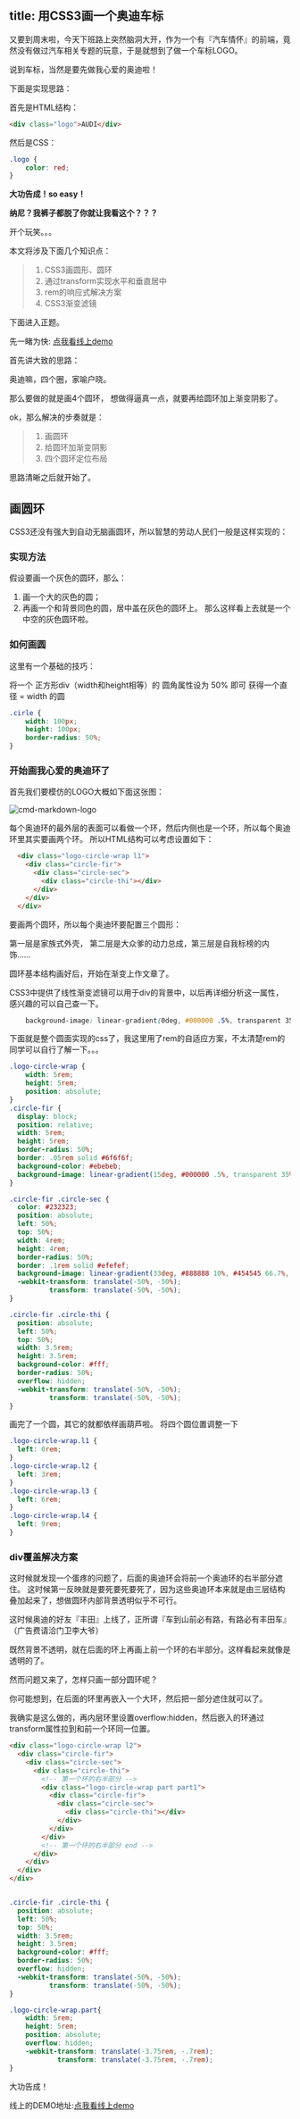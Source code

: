 title: 用CSS3画一个奥迪车标
---

又要到周末啦，今天下班路上突然脑洞大开，作为一个有『汽车情怀』的前端，竟然没有做过汽车相关专题的玩意，于是就想到了做一个车标LOGO。

说到车标，当然是要先做我心爱的奥迪啦！

下面是实现思路：

首先是HTML结构： 

```HTML
<div class="logo">AUDI</div>
```

然后是CSS：

```CSS
.logo {
	color: red;
}
```

**大功告成！so easy！**


**纳尼？我裤子都脱了你就让我看这个？？？**

开个玩笑。。。


本文将涉及下面几个知识点： 

> 1. CSS3画圆形、圆环
> 2. 通过transform实现水平和垂直居中
> 3. rem的响应式解决方案
> 4. CSS3渐变滤镜


下面进入正题。

先一睹为快: [点我看线上demo](http://shihuacivis.github.io/css3audi/)

首先讲大致的思路：

奥迪嘛，四个圈，家喻户晓。

那么要做的就是画4个圆环， 想做得逼真一点，就要再给圆环加上渐变阴影了。

ok，那么解决的步奏就是：

> 1. 画圆环
> 2. 给圆环加渐变阴影
> 3. 四个圆环定位布局

思路清晰之后就开始了。


## 画圆环

CSS3还没有强大到自动无脑画圆环，所以智慧的劳动人民们一般是这样实现的：

### 实现方法
假设要画一个灰色的圆环，那么：
1. 画一个大的灰色的圆；
2. 再画一个和背景同色的圆，居中盖在灰色的圆环上。
那么这样看上去就是一个中空的灰色圆环啦。

### 如何画圆
这里有一个基础的技巧： 

将一个 正方形div（width和height相等）的 圆角属性设为 50% 即可 获得一个直径 = width 的圆

```CSS
.cirle {
	width: 100px;
	height: 100px;
	border-radius: 50%;
}
```

### 开始画我心爱的奥迪环了

首先我们要模仿的LOGO大概如下面这张图：

![cmd-markdown-logo](/img/2015091101.jpg)

每个奥迪环的最外层的表面可以看做一个环，然后内侧也是一个环，所以每个奥迪环里其实要画两个环。
所以HTML结构可以考虑设置如下：

```HTML
  <div class="logo-circle-wrap l1">
    <div class="circle-fir">
      <div class="circle-sec">
        <div class="circle-thi"></div>
      </div>
    </div>
  </div>
```
要画两个圆环，所以每个奥迪环要配置三个圆形： 

第一层是家族式外壳， 第二层是大众爹的动力总成，第三层是自我标榜的内饰……

圆环基本结构画好后，开始在渐变上作文章了。

CSS3中提供了线性渐变滤镜可以用于div的背景中，以后再详细分析这一属性，感兴趣的可以自己查一下。

```CSS
	background-image: linear-gradient(0deg, #000000 .5%, transparent 35%);
```

下面就是整个圆面实现的css了，我这里用了rem的自适应方案，不太清楚rem的同学可以自行了解一下。。。
```CSS
.logo-circle-wrap {
    width: 5rem;
    height: 5rem;
    position: absolute;
}
.circle-fir {
  display: block;
  position: relative;
  width: 5rem;
  height: 5rem;
  border-radius: 50%;
  border: .05rem solid #6f6f6f;
  background-color: #ebebeb;
  background-image: linear-gradient(15deg, #000000 .5%, transparent 35%);
}

.circle-fir .circle-sec {
  color: #232323;
  position: absolute;
  left: 50%;
  top: 50%;
  width: 4rem;
  height: 4rem;
  border-radius: 50%;
  border: .1rem solid #efefef;
  background-image: linear-gradient(33deg, #888888 10%, #454545 66.7%, transparent);
  -webkit-transform: translate(-50%, -50%);
          transform: translate(-50%, -50%);
}

.circle-fir .circle-thi {
  position: absolute;
  left: 50%;
  top: 50%;
  width: 3.5rem;
  height: 3.5rem;
  background-color: #fff;
  border-radius: 50%;
  overflow: hidden;
  -webkit-transform: translate(-50%, -50%);
          transform: translate(-50%, -50%);
}
```

画完了一个圆，其它的就都依样画葫芦啦。
将四个圆位置调整一下

```CSS
.logo-circle-wrap.l1 {
  left: 0rem; 
}
.logo-circle-wrap.l2 {
  left: 3rem; 
}
.logo-circle-wrap.l3 {
  left: 6rem; 
}
.logo-circle-wrap.l4 {
  left: 9rem; 
}
```
### div覆盖解决方案

这时候就发现一个蛋疼的问题了，后面的奥迪环会将前一个奥迪环的右半部分遮住。
这时候第一反映就是要死要死要死了，因为这些奥迪环本来就是由三层结构叠加起来了，想做圆环内部背景透明似乎不可行。

这时候奥迪的好友『丰田』上线了，正所谓『车到山前必有路，有路必有丰田车』（广告费请洽门卫李大爷）

既然背景不透明，就在后面的环上再画上前一个环的右半部分。这样看起来就像是透明的了。

然而问题又来了，怎样只画一部分圆环呢？

你可能想到，在后面的环里再嵌入一个大环，然后把一部分遮住就可以了。

我确实是这么做的，再内层环里设置overflow:hidden，然后嵌入的环通过transform属性拉到和前一个环同一位置。

```HTML
<div class="logo-circle-wrap l2">
  <div class="circle-fir">
    <div class="circle-sec">
      <div class="circle-thi">
        <!-- 第一个环的右半部分 -->
        <div class="logo-circle-wrap part part1">
          <div class="circle-fir">
            <div class="circle-sec">
              <div class="circle-thi"></div>
            </div>
          </div>
        </div>
        <!-- 第一个环的右半部分 end -->
      </div>
    </div>
  </div>
</div>
```

```CSS

.circle-fir .circle-thi {
  position: absolute;
  left: 50%;
  top: 50%;
  width: 3.5rem;
  height: 3.5rem;
  background-color: #fff;
  border-radius: 50%;
  overflow: hidden;
  -webkit-transform: translate(-50%, -50%);
          transform: translate(-50%, -50%);
}

.logo-circle-wrap.part{
    width: 5rem;
    height: 5rem;
    position: absolute;
    overflow: hidden;
    -webkit-transform: translate(-3.75rem, -.7rem);
            transform: translate(-3.75rem, -.7rem);
}

```


大功告成！

线上的DEMO地址:[点我看线上demo](http://shihuacivis.github.io/css3audi/)

